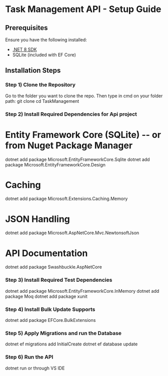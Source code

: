 ﻿# Task Management API - Setup Guide

## Prerequisites
Ensure you have the following installed:
- [.NET 8 SDK](https://dotnet.microsoft.com/download)
- SQLite (included with EF Core)

## Installation Steps

### Step 1️) Clone the Repository
Go to the folder you want to clone the repo.
Then type in cmd on your folder path: git clone <your-repository-url>
cd TaskManagement

### Step 2) Install Required Dependencies for Api project
# Entity Framework Core (SQLite) -- or from Nuget Package Manager
dotnet add package Microsoft.EntityFrameworkCore.Sqlite
dotnet add package Microsoft.EntityFrameworkCore.Design

# Caching
dotnet add package Microsoft.Extensions.Caching.Memory

# JSON Handling
dotnet add package Microsoft.AspNetCore.Mvc.NewtonsoftJson

# API Documentation
dotnet add package Swashbuckle.AspNetCore

### Step 3) Install Required Test Dependencies
dotnet add package Microsoft.EntityFrameworkCore.InMemory
dotnet add package Moq
dotnet add package xunit

### Step 4) Install Bulk Update Supports
dotnet add package EFCore.BulkExtensions

### Step 5) Apply Migrations and run the Database
dotnet ef migrations add InitialCreate
dotnet ef database update

### Step 6) Run the API
dotnet run 
or through VS IDE
